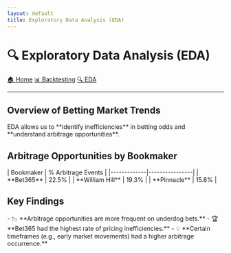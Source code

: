 ```yaml
---
layout: default
title: Exploratory Data Analysis (EDA)
---
```


<link rel="stylesheet" type="text/css" href="assets/style.css">

# 🔍 Exploratory Data Analysis (EDA)

<div class="button-container">
    <a href="index.md" class="nav-button">🏠 Home</a>
    <a href="backtesting-results.md" class="nav-button">📊 Backtesting</a>
    <a href="eda.md" class="nav-button">🔍 EDA</a>
</div>

---

## **Overview of Betting Market Trends**
<div class="content-box">
EDA allows us to **identify inefficiencies** in betting odds and **understand arbitrage opportunities**.
</div>

## **Arbitrage Opportunities by Bookmaker**
<div class="content-box">
| Bookmaker    | % Arbitrage Events |
|-------------|----------------|
| **Bet365**  | 22.5%          |
| **William Hill** | 19.3%      |
| **Pinnacle** | 15.8%         |
</div>

## **Key Findings**
<div class="content-box">
- 📉 **Arbitrage opportunities are more frequent on underdog bets.**
- 🏆 **Bet365 had the highest rate of pricing inefficiencies.**
- 💡 **Certain timeframes (e.g., early market movements) had a higher arbitrage occurrence.**
</div>
